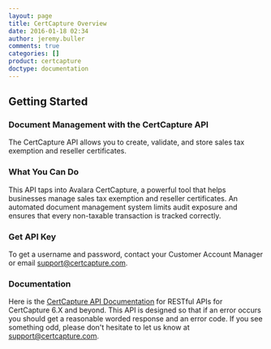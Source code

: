 ```yaml
---
layout: page
title: CertCapture Overview
date: 2016-01-18 02:34
author: jeremy.buller
comments: true
categories: []
product: certcapture
doctype: documentation
---
```

<h2>Getting Started</h2>
<h3>Document Management with the CertCapture API</h3>
The CertCapture API allows you to create, validate, and store sales tax exemption and reseller certificates.
<h3>What You Can Do</h3>
This API taps into Avalara CertCapture, a powerful tool that helps businesses manage sales tax exemption and reseller certificates. An automated document management system limits audit exposure and ensures that every non-taxable transaction is tracked correctly.
<h3>Get API Key</h3>
To get a username and password, contact your Customer Account Manager or email <a href="mailto:support@certcapture.com">support@certcapture.com</a>.
<h3>Documentation</h3>
Here is the <a href="http://docs.certcapture6xrest.apiary.io/#">CertCapture API Documentation</a> for RESTful APIs for CertCapture 6.X and beyond. This API is designed so that if an error occurs you should get a reasonable worded response and an error code. If you see something odd, please don't hesitate to let us know at <a href="mailto:support@certcapture.com">support@certcapture.com</a>.
